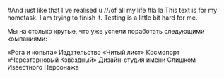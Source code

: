 #And just like that I`ve realised u ///of all my life
#la la
This text is for my hometask.
I am trying to finish it.
Testing is a little bit hard for me.

Мы на столько крутые, что уже успели поработать  следующими компаниями:

«Рога и копыта»
Издательство «Читый лист»
Космопорт «Черезтерновый Кзвёздный»
Дизайн-студия имени Слишком Известного Персонажа

